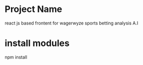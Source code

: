 # Project Name
react js based frontent for wagerwyze sports betting analysis A.I

# install modules
npm install 



